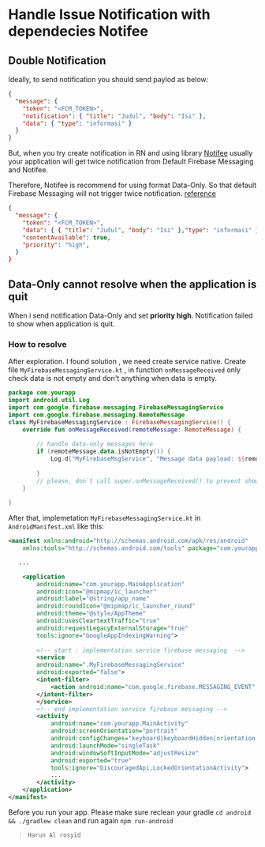 # Handle Issue Notification with dependecies Notifee

## Double Notification

Ideally, to send notification you should send paylod as below:

```json
{
  "message": {
    "token": "<FCM_TOKEN>",
    "notification": { "title": "Judul", "body": "Isi" },
    "data": { "type": "informasi" }
  }
}


```

But, when you try create notification in RN and using library [Notifee](https://notifee.app/react-native/docs/overview) usually your application will get twice notification from Default Firebase Messaging and Notifee.

Therefore, Notifee is recommend for using format Data-Only.
So that default Firebase Messaging will not trigger twice notification.
[reference](https://github.com/invertase/notifee/issues/690#issuecomment-1437300596)

```json
{
  "message": {
    "token": "<FCM_TOKEN>",
    "data": { { "title": "Judul", "body": "Isi" },"type": "informasi" },
    "contentAvailable": true,
    "priority": "high",
  }
}
```
## Data-Only cannot resolve when the application is quit


When i send notification Data-Only and set **priority high**. Notification failed to show when application is quit.

### How to resolve

After exploration. I found solution , we need create service native.
Create file `MyFirebaseMessagingService.kt` , in function `onMessageReceived` only check data is not empty and don't anything when data is empty.

```kotlin
package com.yourapp
import android.util.Log
import com.google.firebase.messaging.FirebaseMessagingService
import com.google.firebase.messaging.RemoteMessage
class MyFirebaseMessagingService : FirebaseMessagingService() {
    override fun onMessageReceived(remoteMessage: RemoteMessage) {
        
        // handle data-only messages here
        if (remoteMessage.data.isNotEmpty()) {
            Log.d("MyFirebaseMsgService", "Message data payload: ${remoteMessage.data}")
           
        }
        // please, don`t call super.onMessageReceived() to prevent show notification default
    }
   
}
```

After that, implemetation `MyFirebaseMessagingService.kt`  in `AndroidManifest.xml`
like this: 

```xml
<manifest xmlns:android="http://schemas.android.com/apk/res/android"
    xmlns:tools="http://schemas.android.com/tools" package="com.yourapp">

   ...

    <application
        android:name="com.yourapp.MainApplication"
        android:icon="@mipmap/ic_launcher"
        android:label="@string/app_name"
        android:roundIcon="@mipmap/ic_launcher_round"
        android:theme="@style/AppTheme"
        android:usesCleartextTraffic="true"
        android:requestLegacyExternalStorage="true"
        tools:ignore="GoogleAppIndexingWarning">
        
        <!-- start : implementation service firebase messaging  -->
        <service
        android:name=".MyFirebaseMessagingService" 
        android:exported="false">
        <intent-filter>
            <action android:name="com.google.firebase.MESSAGING_EVENT" />
        </intent-filter>
        </service>
        <!-- end implementation service firebase messaging -->
        <activity
            android:name="com.yourapp.MainActivity"
            android:screenOrientation="portrait"
            android:configChanges="keyboard|keyboardHidden|orientation|screenLayout|screenSize|smallestScreenSize|uiMode"
            android:launchMode="singleTask"
            android:windowSoftInputMode="adjustResize"
            android:exported="true"
            tools:ignore="DiscouragedApi,LockedOrientationActivity">
            ...
        </activity>
    </application>
</manifest>

```

Before you run your app. Please make sure reclean your gradle  `cd android && ./gradlew clean` and run again `npm run-android`





>`Harun Al rosyid`






